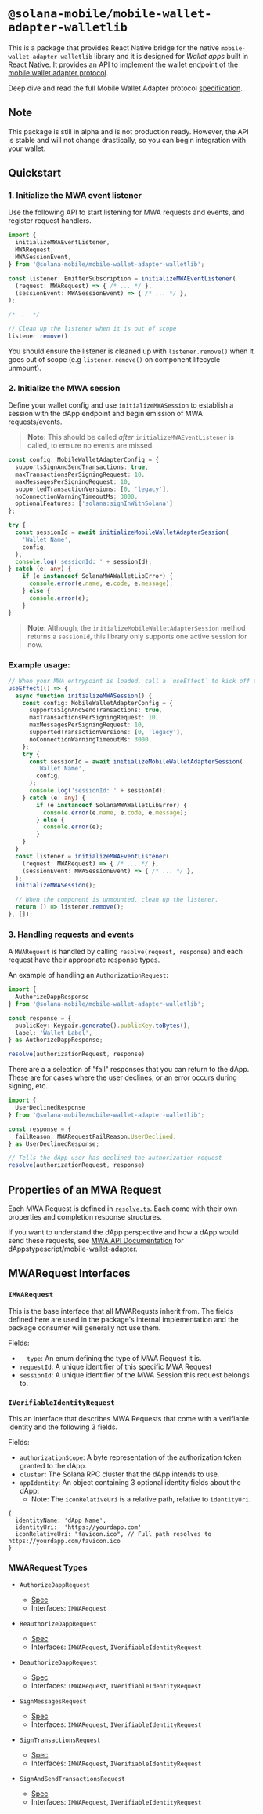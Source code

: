 # `@solana-mobile/mobile-wallet-adapter-walletlib`

This is a package that provides React Native bridge for the native `mobile-wallet-adapter-walletlib` library and it is designed for *Wallet apps* built in React Native. It provides an API to implement the wallet endpoint of the [mobile wallet adapter protocol](https://github.com/solana-mobile/mobile-wallet-adapter/blob/main/spec/spec.md).

Deep dive and read the full Mobile Wallet Adapter protocol [specification](https://solana-mobile.github.io/mobile-wallet-adapter/spec/spec.html#mobile-wallet-adapter-specification).

## Note
This package is still in alpha and is not production ready. However, the API is stable and will not change drastically, so you can begin integration with your wallet.


## Quickstart

### 1. Initialize the MWA event listener

Use the following API to start listening for MWA requests and events, and register request handlers.

```ts
import {
  initializeMWAEventListener,
  MWARequest,
  MWASessionEvent,
} from '@solana-mobile/mobile-wallet-adapter-walletlib';

const listener: EmitterSubscription = initializeMWAEventListener(
  (request: MWARequest) => { /* ... */ },
  (sessionEvent: MWASessionEvent) => { /* ... */ },
);

/* ... */

// Clean up the listener when it is out of scope
listener.remove()
```

You should ensure the listener is cleaned up with `listener.remove()` when it goes out of scope (e.g `listener.remove()` on component lifecycle unmount). 

### 2. Initialize the MWA session

Define your wallet config and use `initializeMWASession` to establish a session with the dApp endpoint and begin emission of MWA requests/events. 

> **Note:** This should be called *after* `initializeMWAEventListener` is called, to ensure no events are missed.

```ts
const config: MobileWalletAdapterConfig = {
  supportsSignAndSendTransactions: true,
  maxTransactionsPerSigningRequest: 10,
  maxMessagesPerSigningRequest: 10,
  supportedTransactionVersions: [0, 'legacy'],
  noConnectionWarningTimeoutMs: 3000,
  optionalFeatures: ['solana:signInWithSolana']
};

try {
  const sessionId = await initializeMobileWalletAdapterSession(
    'Wallet Name',
    config,
  );
  console.log('sessionId: ' + sessionId);
} catch (e: any) {
    if (e instanceof SolanaMWAWalletLibError) {
      console.error(e.name, e.code, e.message);
    } else {
      console.error(e);
    }   
}
```

> **Note**: Although, the `initializeMobileWalletAdapterSession` method returns a `sessionId`, this library only supports one active session for now.

### Example usage:

```ts
// When your MWA entrypoint is loaded, call a `useEffect` to kick off the listener and session.
useEffect(() => {
  async function initializeMWASession() {
    const config: MobileWalletAdapterConfig = {
      supportsSignAndSendTransactions: true,
      maxTransactionsPerSigningRequest: 10,
      maxMessagesPerSigningRequest: 10,
      supportedTransactionVersions: [0, 'legacy'],
      noConnectionWarningTimeoutMs: 3000,
    };
    try {
      const sessionId = await initializeMobileWalletAdapterSession(
        'Wallet Name',
        config,
      );
      console.log('sessionId: ' + sessionId);
    } catch (e: any) {
        if (e instanceof SolanaMWAWalletLibError) {
          console.error(e.name, e.code, e.message);
        } else {
          console.error(e);
        }   
    }
  }
  const listener = initializeMWAEventListener(
    (request: MWARequest) => { /* ... */ },
    (sessionEvent: MWASessionEvent) => { /* ... */ },
  );
  initializeMWASession();

  // When the component is unmounted, clean up the listener.
  return () => listener.remove();
}, []);
```

### 3. Handling requests and events

A `MWARequest` is handled by calling `resolve(request, response)` and each request have their appropriate response types.

An example of handling an `AuthorizationRequest`:
```typescript
import {
  AuthorizeDappResponse
} from '@solana-mobile/mobile-wallet-adapter-walletlib';

const response = {
  publicKey: Keypair.generate().publicKey.toBytes(),
  label: 'Wallet Label',
} as AuthorizeDappResponse;

resolve(authorizationRequest, response)
```

There are a a selection of "fail" responses that you can return to the dApp. These are for cases where the user declines, or an error occurs during signing, etc.
```typescript
import {
  UserDeclinedResponse
} from '@solana-mobile/mobile-wallet-adapter-walletlib';

const response = {
  failReason: MWARequestFailReason.UserDeclined,
} as UserDeclinedResponse;

// Tells the dApp user has declined the authorization request
resolve(authorizationRequest, response)
```

## Properties of an MWA Request
Each MWA Request is defined in [`resolve.ts`](https://github.com/solana-mobile/mobile-wallet-adapter/blob/main/js/packages/mobile-wallet-adapter-walletlib/src/resolve.ts#L38). 
Each come with their own properties and completion response structures.

If you want to understand the dApp perspective and how a dApp would send these requests, see [MWA API Documentation](https://docs.solanamobile.com/reference/) for dAppstypescript/mobile-wallet-adapter.

## MWARequest Interfaces

### `IMWARequest`
This is the base interface that all MWARequsts inherit from. The fields defined here are used in the package's internal implementation and the package consumer will generally not use them.

Fields:
- `__type`: An enum defining the type of MWA Request it is.
- `requestId`: A unique identifier of this specific MWA Request
- `sessionId`: A unique identifier of the MWA Session this request belongs to.

### `IVerifiableIdentityRequest`
This an interface that describes MWA Requests that come with a verifiable identity and the following 3 fields.

Fields:
- `authorizationScope`: A byte representation of the authorization token granted to the dApp.
- `cluster`: The Solana RPC cluster that the dApp intends to use.
- `appIdentity`: An object containing 3 optional identity fields about the dApp:
    - Note: The `iconRelativeUri` is a relative path, relative to `identityUri`.
```
{
  identityName: 'dApp Name',
  identityUri:  'https://yourdapp.com'
  iconRelativeUri: "favicon.ico", // Full path resolves to https://yourdapp.com/favicon.ico
}
```

### MWARequest Types

- `AuthorizeDappRequest`
  - [Spec](https://solana-mobile.github.io/mobile-wallet-adapter/spec/spec.html#authorize)
  - Interfaces: `IMWARequest`

- `ReauthorizeDappRequest`
  - [Spec](https://solana-mobile.github.io/mobile-wallet-adapter/spec/spec.html#reauthorize)
  - Interfaces: `IMWARequest`, `IVerifiableIdentityRequest`

- `DeauthorizeDappRequest`
  - [Spec](https://solana-mobile.github.io/mobile-wallet-adapter/spec/spec.html#deauthorize)
  - Interfaces: `IMWARequest`, `IVerifiableIdentityRequest`

- `SignMessagesRequest`
  - [Spec](https://solana-mobile.github.io/mobile-wallet-adapter/spec/spec.html#sign_messages)
  - Interfaces: `IMWARequest`, `IVerifiableIdentityRequest`

- `SignTransactionsRequest`
  - [Spec](https://solana-mobile.github.io/mobile-wallet-adapter/spec/spec.html#sign_transactions)
  - Interfaces: `IMWARequest`, `IVerifiableIdentityRequest`

- `SignAndSendTransactionsRequest`
  - [Spec](https://solana-mobile.github.io/mobile-wallet-adapter/spec/spec.html#sign_and_send_transactions)
  - Interfaces: `IMWARequest`, `IVerifiableIdentityRequest`